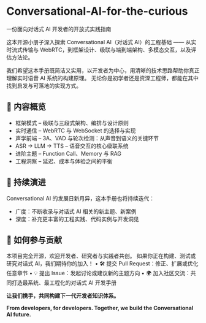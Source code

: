 # Conversational-AI-for-the-curious
一份面向对话式 AI 开发者的开放式实践指南

这本开源小册子深入探索 Conversational AI（对话式 AI）的工程基础 ——
从实时流式传输与 WebRTC，到框架设计、级联与端到端架构、多模态交互，以及评估方法论。

我们希望这本手册既简洁又实用，以开发者为中心，用清晰的技术思路帮助你真正理解实时语音 AI 系统的构建原理。
无论你是初学者还是资深工程师，都能在其中找到启发与可落地的实现方式。

## 📘 内容概览
- 框架模式 – 级联与三段式架构、编排与设计原则
- 实时通信 – WebRTC 与 WebSocket 的选择与实现
-	声学前端 – 3A、VAD 与轮次检测：从声音到语义的关键环节
- ASR → LLM → TTS – 语音交互的核心级联系统
- 进阶主题 – Function Call、Memory 与 RAG
- 工程洞察 – 延迟、成本与体验之间的平衡
  

## 🌱 持续演进

Conversational AI 的发展日新月异，这本手册也将持续迭代：
- 广度：不断收录与对话式 AI 相关的新主题、新案例
- 深度：补充更丰富的工程实践、代码实例与开发洞见
  

## 🤝 如何参与贡献

本项目完全开源，欢迎开发者、研究者与实践者共创。
如果你正在构建、测试或研究对话式 AI，我们期待你的加入！
	•	🛠 提交 Pull Request：修正、扩展或优化任意章节
	•	💡 提出 Issue：发起讨论或建议新的主题方向
	•	🌍 加入社区交流：共同打造最系统、最工程化的对话式 AI 开发手册


**让我们携手，共同构建下一代开发者知识体系。** <p>
**From developers, for developers. Together, we build the Conversational AI future.**
